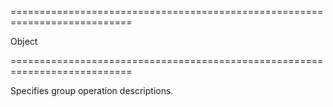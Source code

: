<!--**
/*-------------------------------------------
    Auto-generated file. Do not modify.
-------------------------------------------

**-->
===========================================================================
<!--type-->Object<!--/type-->
===========================================================================

<!--shortDescription-->
Specifies group operation descriptions.
<!--/shortDescription-->

<!--fullDescription-->

<!--/fullDescription-->